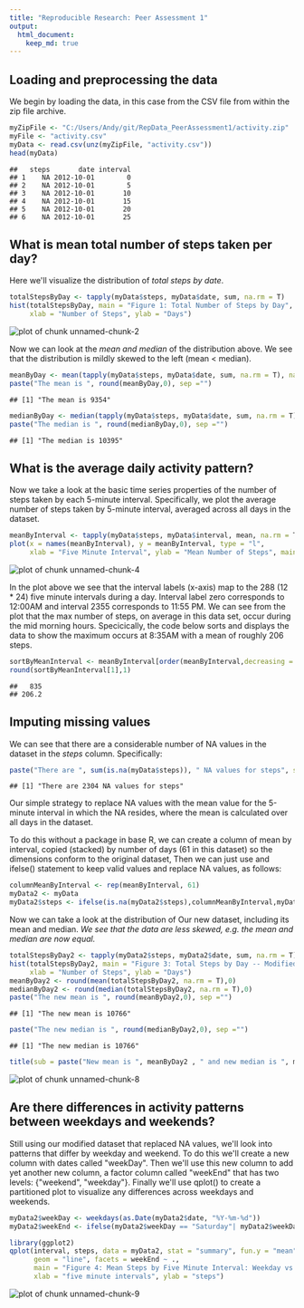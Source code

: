 ```yaml
---
title: "Reproducible Research: Peer Assessment 1"
output: 
  html_document:
    keep_md: true
---
```



## Loading and preprocessing the data
We begin by loading the data, in this case from the CSV file from within the zip file archive.


```r
myZipFile <- "C:/Users/Andy/git/RepData_PeerAssessment1/activity.zip"
myFile <- "activity.csv"
myData <- read.csv(unz(myZipFile, "activity.csv"))
head(myData)
```

```
##   steps       date interval
## 1    NA 2012-10-01        0
## 2    NA 2012-10-01        5
## 3    NA 2012-10-01       10
## 4    NA 2012-10-01       15
## 5    NA 2012-10-01       20
## 6    NA 2012-10-01       25
```


## What is mean total number of steps taken per day?
Here we'll visualize the distribution of *total steps by date*.


```r
totalStepsByDay <- tapply(myData$steps, myData$date, sum, na.rm = T)
hist(totalStepsByDay, main = "Figure 1: Total Number of Steps by Day", 
     xlab = "Number of Steps", ylab = "Days")
```

![plot of chunk unnamed-chunk-2](figure/unnamed-chunk-2-1.png) 

Now we can look at the *mean and median* of the distribution above. We see that the distribution is mildly skewed to the left (mean < median).


```r
meanByDay <- mean(tapply(myData$steps, myData$date, sum, na.rm = T), na.rm = T)
paste("The mean is ", round(meanByDay,0), sep ="")
```

```
## [1] "The mean is 9354"
```

```r
medianByDay <- median(tapply(myData$steps, myData$date, sum, na.rm = T), na.rm = T)
paste("The median is ", round(medianByDay,0), sep ="")
```

```
## [1] "The median is 10395"
```


## What is the average daily activity pattern?
Now we take a look at the basic time series properties of the number of steps taken by each 5-minute interval. Specifically, we plot the average number of steps taken by 5-minute interval, averaged across all days in the dataset.


```r
meanByInterval <- tapply(myData$steps, myData$interval, mean, na.rm = T)
plot(x = names(meanByInterval), y = meanByInterval, type = "l",
     xlab = "Five Minute Interval", ylab = "Mean Number of Steps", main = "Figure 2: Time Series of Steps by Five Minute Interval")
```

![plot of chunk unnamed-chunk-4](figure/unnamed-chunk-4-1.png) 


In the plot above we see that the interval labels (x-axis) map to the 288 (12 * 24) five minute intervals during a day. Interval label zero corresponds to 12:00AM and interval 2355 corresponds to 11:55 PM. We can see from the plot that the max number of steps, on average in this data set, occur during the mid morning hours. Specicically, the code below sorts and displays the data to show the maximum occurs at 8:35AM with a mean of roughly 206 steps.


```r
sortByMeanInterval <- meanByInterval[order(meanByInterval,decreasing = T)]
round(sortByMeanInterval[1],1)
```

```
##   835 
## 206.2
```

## Imputing missing values

We can see that there are a considerable number of NA values in the dataset in the *steps* column. Specifically:


```r
paste("There are ", sum(is.na(myData$steps)), " NA values for steps", sep = "")
```

```
## [1] "There are 2304 NA values for steps"
```

Our simple strategy to replace NA values with the mean value for the 5-minute interval in which the NA resides, where the mean is calculated over all days in the dataset.

To do this without a package in base R, we can create a column of mean by interval, copied (stacked) by number of days (61 in this dataset) so the dimensions conform to the original dataset, Then we can just use and ifelse() statement to keep valid values and replace NA values, as follows:


```r
columnMeanByInterval <- rep(meanByInterval, 61)
myData2 <- myData
myData2$steps <- ifelse(is.na(myData2$steps),columnMeanByInterval,myData2$steps)
```


Now we can take a look at the distribution of Our new dataset, including its mean and median. *We see that the data are less skewed, e.g. the mean and median are now equal.*


```r
totalStepsByDay2 <- tapply(myData2$steps, myData2$date, sum, na.rm = T)
hist(totalStepsByDay2, main = "Figure 3: Total Steps by Day -- Modified", 
     xlab = "Number of Steps", ylab = "Days")
meanByDay2 <- round(mean(totalStepsByDay2, na.rm = T),0)
medianByDay2 <- round(median(totalStepsByDay2, na.rm = T),0)
paste("The new mean is ", round(meanByDay2,0), sep ="")
```

```
## [1] "The new mean is 10766"
```

```r
paste("The new median is ", round(medianByDay2,0), sep ="")
```

```
## [1] "The new median is 10766"
```

```r
title(sub = paste("New mean is ", meanByDay2 , " and new median is ", medianByDay2, sep = ""))
```

![plot of chunk unnamed-chunk-8](figure/unnamed-chunk-8-1.png) 

## Are there differences in activity patterns between weekdays and weekends?
Still using our modified dataset that replaced NA values, we'll look into patterns that differ by weekday and weekend. To do this we'll create a new column with dates called "weekDay". Then we'll use this new column to add yet another new column, a factor column called "weekEnd" that has two levels: {"weekend", "weekday"}. Finally we'll use qplot() to create a partitioned plot to visualize any differences across weekdays and weekends.


```r
myData2$weekDay <- weekdays(as.Date(myData2$date, "%Y-%m-%d"))
myData2$weekEnd <- ifelse(myData2$weekDay == "Saturday"| myData2$weekDay == "Sunday", "weekend", "weekday")

library(ggplot2)
qplot(interval, steps, data = myData2, stat = "summary", fun.y = "mean", 
      geom = "line", facets = weekEnd ~ ., 
      main = "Figure 4: Mean Steps by Five Minute Interval: Weekday vs Weekend", 
      xlab = "five minute intervals", ylab = "steps")
```

![plot of chunk unnamed-chunk-9](figure/unnamed-chunk-9-1.png) 
